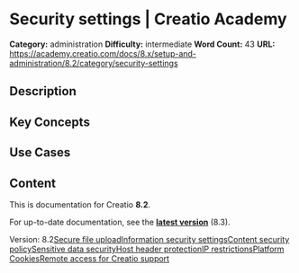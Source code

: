 # Security settings | Creatio Academy

**Category:** administration **Difficulty:** intermediate **Word Count:** 43
**URL:**
https://academy.creatio.com/docs/8.x/setup-and-administration/8.2/category/security-settings

## Description

## Key Concepts

## Use Cases

## Content

This is documentation for Creatio **8.2**.

For up-to-date documentation, see the
**[latest version](/docs/8.x/setup-and-administration/category/security-settings)**
(8.3).

Version:
8.2[Secure file upload](/docs/8.x/setup-and-administration/8.2/administration/security-settings/secure-file-upload)[Information security settings](/docs/8.x/setup-and-administration/8.2/administration/security-settings/recommended-information-security-settings)[Content security policy](/docs/8.x/setup-and-administration/8.2/administration/security-settings/content-security-policy)[Sensitive data security](/docs/8.x/setup-and-administration/8.2/administration/security-settings/store-secrets-in-vault)[Host header protection](/docs/8.x/setup-and-administration/8.2/administration/security-settings/host-header-protection)[IP restrictions](/docs/8.x/setup-and-administration/8.2/administration/security-settings/limit-ip-for-login)[Platform Cookies](/docs/8.x/setup-and-administration/8.2/administration/security-settings/platform-cookies)[Remote access for Creatio support](/docs/8.x/setup-and-administration/8.2/administration/security-settings/remote-access-for-creatio-support)
